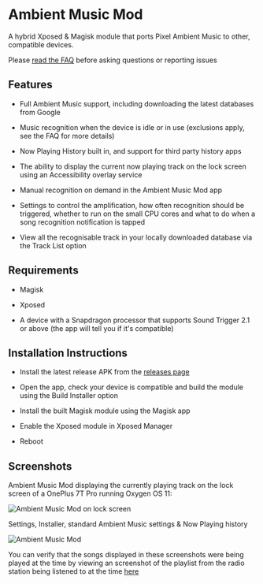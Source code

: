 # Ambient Music Mod

A hybrid Xposed & Magisk module that ports Pixel Ambient Music to other, compatible devices.

Please [read the FAQ](https://github.com/KieronQuinn/AmbientMusicMod/app/src/main/assets/faq.md) before asking questions or reporting issues

## Features

- Full Ambient Music support, including downloading the latest databases from Google

- Music recognition when the device is idle or in use (exclusions apply, see the FAQ for more details)

- Now Playing History built in, and support for third party history apps

- The ability to display the current now playing track on the lock screen using an Accessibility overlay service

- Manual recognition on demand in the Ambient Music Mod app

- Settings to control the amplification, how often recognition should be triggered, whether to run on the small CPU cores and what to do when a song recognition notification is tapped

- View all the recognisable track in your locally downloaded database via the Track List option

## Requirements

- Magisk

- Xposed

- A device with a Snapdragon processor that supports Sound Trigger 2.1 or above (the app will tell you if it's compatible)

## Installation Instructions

- Install the latest release APK from the [releases page](https://github.com/KieronQuinn/AmbientMusicMod/releases)

- Open the app, check your device is compatible and build the module using the Build Installer option

- Install the built Magisk module using the Magisk app

- Enable the Xposed module in Xposed Manager

- Reboot

## Screenshots

Ambient Music Mod displaying the currently playing track on the lock screen of a OnePlus 7T Pro running Oxygen OS 11:

![Ambient Music Mod on lock screen](https://i.imgur.com/vBvVYUDl.png)

Settings, Installer, standard Ambient Music settings & Now Playing history 

![Ambient Music Mod](https://i.imgur.com/8IRTEUL.png)

You can verify that the songs displayed in these screenshots were being played at the time by viewing an screenshot of the playlist from the radio station being listened to at the time [here](https://i.imgur.com/Qhpqnsf.png)